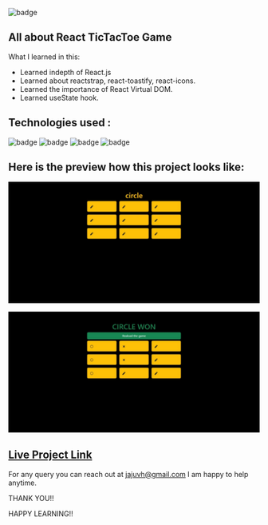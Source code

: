 ![badge](https://img.shields.io/badge/LearnCodeOnline-INeuron)

## All about React TicTacToe Game

What I learned in this:

- Learned indepth of React.js 
- Learned about reactstrap, react-toastify, react-icons.
- Learned the importance of React Virtual DOM.
- Learned useState hook.


## Technologies used :

![badge](https://img.shields.io/badge/HTML-HTML-Ineuron)
![badge](https://img.shields.io/badge/CSS-CSS-Ineuron)
![badge](https://img.shields.io/badge/Javascript-Javascript-INeuron)
![badge](https://img.shields.io/badge/React.js-React.js-INeuron)


## Here is the preview how this project looks like:

![lco](./Screenshots/Web%20capture_17-2-2023_125251_localhost.jpeg)

![lco](./Screenshots/Web%20capture_17-2-2023_125316_localhost.jpeg)

## [Live Project Link](http://localhost:3000/)

For any query you can reach out at jajuvh@gmail.com I am happy to help anytime.

THANK YOU!!

HAPPY LEARNING!!